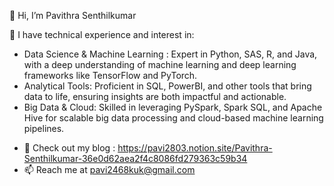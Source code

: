 👋 Hi, I’m Pavithra Senthilkumar
  
🌱 I have technical experience and interest in:

* Data Science & Machine Learning : Expert in Python, SAS, R, and Java, with a deep understanding of machine learning and deep learning frameworks like TensorFlow and PyTorch.
* Analytical Tools: Proficient in SQL, PowerBI, and other tools that bring data to life, ensuring insights are both impactful and actionable.
* Big Data & Cloud: Skilled in leveraging PySpark, Spark SQL, and Apache Hive for scalable big data processing and cloud-based machine learning pipelines.
  
- 📝 Check out my blog : https://pavi2803.notion.site/Pavithra-Senthilkumar-36e0d62aea2f4c8086fd279363c59b34
- 📫 Reach me at pavi2468kuk@gmail.com

<!---
pavi2803/pavi2803 is a ✨ special ✨ repository because its `README.md` (this file) appears on your GitHub profile.
You can click the Preview link to take a look at your changes.
--->

